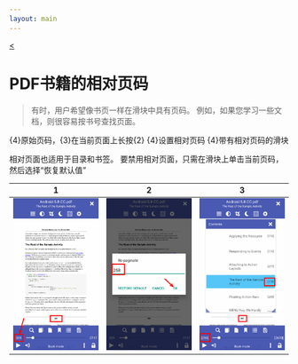 ```yaml
---
layout: main
---
```

[<](/wiki/faq/zh)

# PDF书籍的相对页码

>有时，用户希望像书页一样在滑块中具有页码。
例如，如果您学习一些文档，则很容易按书号查找页面。

{4}原始页码，{3}在当前页面上长按{2}
{4}设置相对页码
{4}带有相对页码的滑块

相对页面也适用于目录和书签。
要禁用相对页面，只需在滑块上单击当前页码，然后选择“恢复默认值”

|1|2|3|
|-|-|-|
|![](1.png)|![](2.png)|![](3.png)|
